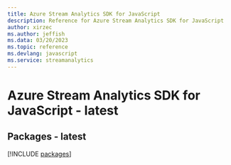 ```yaml
---
title: Azure Stream Analytics SDK for JavaScript
description: Reference for Azure Stream Analytics SDK for JavaScript
author: xirzec
ms.author: jeffish
ms.data: 03/20/2023
ms.topic: reference
ms.devlang: javascript
ms.service: streamanalytics
---
```

# Azure Stream Analytics SDK for JavaScript - latest
## Packages - latest
[!INCLUDE [packages](stream-analytics-index.md)]